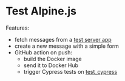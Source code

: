 # Test Alpine.js

Features:
- fetch messages from a [test server app](https://github.com/blocknotes/test_rails7)
- create a new message with a simple form
- GitHub action on push:
  + build the Docker image
  + send it to Docker Hub
  + trigger Cypress tests on [test_cypress](https://github.com/blocknotes/test_cypress)
